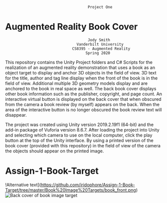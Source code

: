 

                                         Project One
#                              Augmented Reality Book Cover

                                         Jody Smith
                                    Vanderbilt University
                                  CS8395 - Augmented Reality
                                        Spring 2020

 This repository contains the Unity Project folders and C# Scripts for the realization of an augmented reality demonstration that uses a book as an object target to display and anchor 3D objects in the field of view.  3D text for the title, author and tag line display when the front of the book is in the field of view.  Additional multiple 3D geometry models display and are anchored to the book in real space as well.  The back book cover displays other book information such as the publisher, copyright, and page count.  An interactive virtual button is displayed on the back cover that when obscured from the camera a book review (by myself) appears on the back. When the area of the interactive button is no longer obscured the book review text will disappear.

 The project was created using Unity version 2019.2.19f1 (64-bit) and the add-in package of Vuforia version 8.6.7. After loading the project into Unity and selecting which camera to use on the local computer, click the play button at the top of the Unity interface.  By using a printed version of the book cover (provided with this repository) in the field of view of the camera the objects should appear on the printed image.
 
                                      
# Assign-1-Book-Target

!Alternative text](https://github.com/iridophore/Assign-1-Book-Target/tree/master/Book%20Image%20Targets/book_front.png)
![Back  cover of book image target](https://github.com/iridophore/Assign-1-Book-Target/tree/master/Book%20Image%20Targets/book_back.png)
